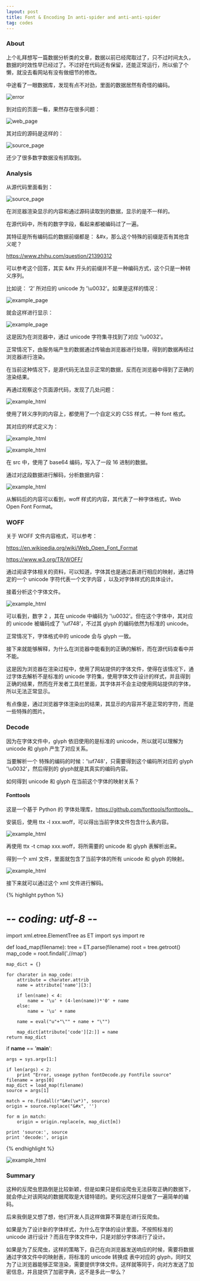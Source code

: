 ```yaml
---
layout: post
title: Font & Encoding In anti-spider and anti-anti-spider
tag: codes
---
```


### About

上个礼拜想写一篇数据分析类的文章，数据以前已经爬取过了，只不过时间太久，数据的时效性早已经过了。不过好在代码还有保留，还能正常运行，所以偷了个懒，就没去看网站有没有做细节的修改。

中途看了一眼数据库，发现有点不对劲，里面的数据居然有奇怪的编码。

![error](/images/font_1.png)

到对应的页面一看，果然存在很多问题：

![web_page](/images/font_2.png)

其对应的源码是这样的：

![source_page](/images/font_3.png)

还少了很多数字数据没有抓取到。

### Analysis

从源代码里面看到：

![source_page](/images/font_4.png)

在浏览器渲染显示的内容和通过源码读取到的数据，显示的是不一样的。

在源代码中，所有的数字字段，看起来都被编码过了一遍。

其特征是所有编码后的数据前缀都是： &#x，那么这个特殊的前缀是否有其他含义呢？

https://www.zhihu.com/question/21390312

可以参考这个回答，其实 &#x 开头的前缀并不是一种编码方式，这个只是一种转义序列。

比如说： ‘2’ 所对应的 unicode 为 '\u0032'。如果是这样的情况：

![example_page](/images/font_5.png)

就会这样进行显示：

![example_page](/images/font_6.png)

这是因为在浏览器中，通过 unicode 字符集寻找到了对应 '\u0032'。

正常情况下，由服务端产生的数据通过传输由浏览器进行处理，得到的数据再经过浏览器进行渲染。

在当前这种情况下，是源代码无法显示正常的数据，反而在浏览器中得到了正确的渲染结果。

再通过观察这个页面源代码，发现了几处问题：

![example_html](/images/font_7.png)

使用了转义序列的内容上，都使用了一个自定义的 CSS 样式，一种 font 格式。

其对应的样式定义为：

![example_html](/images/font_8.png)

![example_html](/images/font_9.png)

在 src 中，使用了 base64 编码，写入了一段 16 进制的数据。

通过对这段数据进行解码，分析数据内容：

![example_html](/images/font_10.png)

从解码后的内容可以看到，woff 样式的内容，其代表了一种字体格式，Web Open Font Format。

### WOFF

关于 WOFF 文件内容格式，可以参考：

https://en.wikipedia.org/wiki/Web_Open_Font_Format 

https://www.w3.org/TR/WOFF/

通过阅读字体相关的资料，可以知道，字体其也是通过表进行相应的映射，通过特定的一个 unicode 字符代表一个文字内容
，以及对字体样式的具体设计。

接着分析这个字体文件。

![example_html](/images/font_11.png)

可以看到，数字 2 ，其在 unicode 中编码为 '\u0032'。但在这个字体中，其对应的 unicode 被编码成了 '\uf748'，不过其 glyph 的编码依然为标准的 unicode。

正常情况下，字体格式中的 unicode 会与 glyph 一致。

接下来就能够解释，为什么在浏览器中能看到的正确的解析，而在源代码查看中并不能。

这是因为浏览器在渲染过程中，使用了网站提供的字体文件，使得在该情况下，通过字体去解析不是标准的 unicode 字符集，使用字体文件设计的样式，并且得到正确的结果，然而在开发者工具栏里面，其字体并不会主动使用网站提供的字体，所以无法正常显示。

有点像是，通过浏览器字体渲染出的结果，其显示的内容并不是正常的字符，而是一些特殊的图片。

### Decode

因为在字体文件中，glyph 依旧使用的是标准的 unicode，所以就可以理解为 unicode 和 glyph 产生了对应关系。

当要解析一个 特殊的编码的时候：'\uf748'，只需要得到这个编码所对应的 glyph '\u0032'，然后得到的 glyph就是其真实的编码内容。

如何得到 unicode 和 glyph 在当前这个字体的映射关系？

#### Fonttools

这是一个基于 Python 的 字体处理库，https://github.com/fonttools/fonttools。

安装后，使用 ttx -l xxx.woff，可以得出当前字体文件包含什么表内容。

![example_html](/images/font_12.png)

再使用 ttx -t cmap xxx.woff，将所需要的 unicode 和 glyph 表解析出来。

得到一个 xml 文件，里面就包含了当前字体的所有 unicode 和 glyph 的映射。

![example_html](/images/font_13.png)

接下来就可以通过这个 xml 文件进行解码。

{% highlight python %}

# -*- coding: utf-8 -*-
import xml.etree.ElementTree as ET
import sys
import re

def load_map(filename):
    tree = ET.parse(filename)
    root = tree.getroot()
    map_code = root.findall('.//map')

    map_dict = {}

    for charater in map_code:
        attribute = charater.attrib
        name = attribute['name'][3:]

        if len(name) < 4:
            name = '\u' + (4-len(name))*'0' + name
        else:
            name = '\u' + name

        name = eval("u"+"\"" + name + "\"")

        map_dict[attribute['code'][2:]] = name
    return map_dict

if __name__ == '__main__':

    args = sys.argv[1:]

    if len(args) < 2:
        print "Error, useage python fontDecode.py FontFile source"
    filename = args[0]
    map_dict = load_map(filename)
    source = args[1]

    match = re.findall(r"&#x(\w*)", source)
    origin = source.replace("&#x", '')

    for m in match:
        origin = origin.replace(m, map_dict[m])

    print 'source:', source
    print 'decode:', origin


{% endhighlight %}

![example_html](/images/font_14.png)

### Summary

这种的反爬虫思路倒是比较新颖，但是如果只是假设爬虫无法获取正确的数据下，就会停止对该网站的数据爬取是大错特错的。更何况这样只是做了一遍简单的编码。

后来我倒是又想了想，他们开发人员这样做算不算是在进行反爬虫。

如果是为了设计新的字体样式，为什么在字体的设计里面，不按照标准的 unicode 进行设计？而且在字体文件中，只是对部分字体进行了设计。

如果是为了反爬虫，这样的策略下，自己在向浏览器发送响应的时候，需要将数据通过字体文件中的映射表，将标准的 unicode 转换成 表中对应的 glyph，同时又为了让浏览器能够正常渲染，需要提供字体文件。这样就等同于，向对方发送了加密信息，并且提供了加密字典，这不是多此一举么？